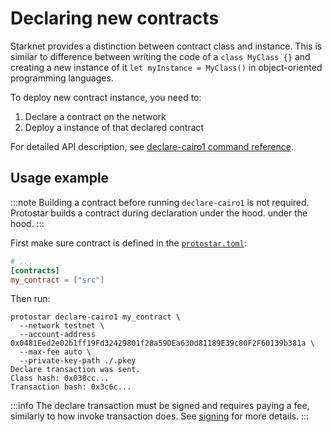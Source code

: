 # Declaring new contracts

Starknet provides a distinction between contract class and instance. This is similar to difference between writing the
code of a `class MyClass {}` and creating a new instance of it `let myInstance = MyClass()` in object-oriented
programming languages.

To deploy new contract instance, you need to:

1. Declare a contract on the network
2. Deploy a instance of that declared contract

For detailed API description, see [declare-cairo1 command reference](../../cli-reference.md#declare-cairo1).

## Usage example

:::note
Building a contract before running `declare-cairo1` is not required. Protostar builds a contract during declaration under the hood.
under the hood.
:::

First make sure contract is defined in the [`protostar.toml`](../04-protostar-toml.md):

```toml title=protostar.toml
# ...
[contracts]
my_contract = ["src"]
```

Then run:

```shell title="Example"
protostar declare-cairo1 my_contract \
  --network testnet \
  --account-address 0x0481Eed2e02b1ff19Fd32429801f28a59DEa630d81189E39c80F2F60139b381a \
  --max-fee auto \
  --private-key-path ./.pkey
Declare transaction was sent.
Class hash: 0x038cc...
Transaction hash: 0x3c6c...
```

:::info
The declare transaction must be signed and requires paying a fee, similarly to how invoke transaction does.
See [signing](./02-invoke.md#signing) for more details.
:::